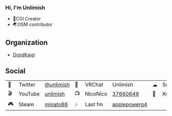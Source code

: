 ### Hi, I'm Unlimish

- 🎨CGI Creator
- 🌏OSM contributor

## Organization

- [DroidKaigi](https://github.com/droidkaigi)

## Social

|      |          |                                                    |      |         |                                                              |      |            |                                                    |
| ---- | -------- | -------------------------------------------------- | ---- | ------- | ------------------------------------------------------------ | ---- | ---------- | -------------------------------------------------- |
| 🐤    | Twitter  | [@unlimish](https://twitter.com/minatoo86)        | 💬    | VRChat  | Unlimish                                                     | ☁    | SoundCloud | [unlimish](https://soundcloud.com/unlimish)      |
| 🎬    | YouTube | [unlimish](https://www.youtube.com/c/unlimish)               | 📺    | NicoNico | [37660649](https://www.nicovideo.jp/user/37660649) | 🔑    | Keybase | [minato86](https://keybase.io/unlimish)                      
| 🎮    | Steam      | [minato86](https://steamcommunity.com/id/unlimish) | 🎶   | Last fm  | [applepowerg4](https://www.last.fm/user/applepowerg4)